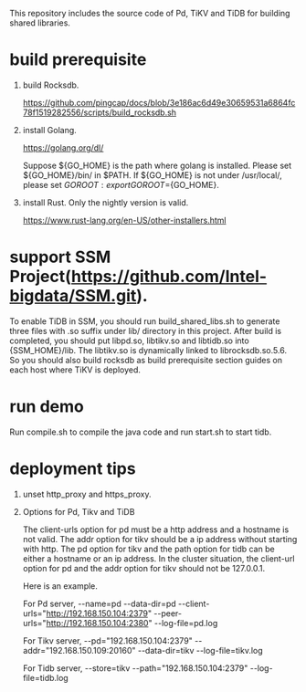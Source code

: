 This repository includes the source code of Pd, TiKV and TiDB for building shared libraries.

# build prerequisite

1. build Rocksdb.

   https://github.com/pingcap/docs/blob/3e186ac6d49e30659531a6864fc78f1519282556/scripts/build_rocksdb.sh

2. install Golang.

   https://golang.org/dl/

   Suppose ${GO_HOME} is the path where golang is installed. Please set ${GO_HOME}/bin/ in $PATH.
   If ${GO_HOME} is not under /usr/local/, please set $GOROOT: export GOROOT=${GO_HOME}.

3. install Rust. Only the nightly version is valid.

   https://www.rust-lang.org/en-US/other-installers.html

# support SSM Project(https://github.com/Intel-bigdata/SSM.git).

  To enable TiDB in SSM, you should run build_shared_libs.sh to generate three files with .so suffix under lib/ directory in this project.
  After build is completed, you should put libpd.so, libtikv.so and libtidb.so into {SSM_HOME}/lib.
  The libtikv.so is dynamically linked to librocksdb.so.5.6. So you should also build rocksdb as build prerequisite section guides on each host where TiKV is deployed.

# run demo

  Run compile.sh to compile the java code and run start.sh to start tidb.

# deployment tips

1. unset http_proxy and https_proxy.

2. Options for Pd, Tikv and TiDB

   The client-urls option for pd must be a http address and a hostname is not valid.
   The addr option for tikv should be a ip address without starting with http.
   The pd option for tikv and the path option for tidb can be either a hostname or an ip address.
   In the cluster situation, the client-url option for pd and the addr option for tikv should not be 127.0.0.1.

   Here is an example.

   For Pd server, --name=pd --data-dir=pd --client-urls="http://192.168.150.104:2379" --peer-urls="http://192.168.150.104:2380" --log-file=pd.log

   For Tikv server, --pd="192.168.150.104:2379" --addr="192.168.150.109:20160"  --data-dir=tikv --log-file=tikv.log

   For Tidb server, --store=tikv --path="192.168.150.104:2379" --log-file=tidb.log
